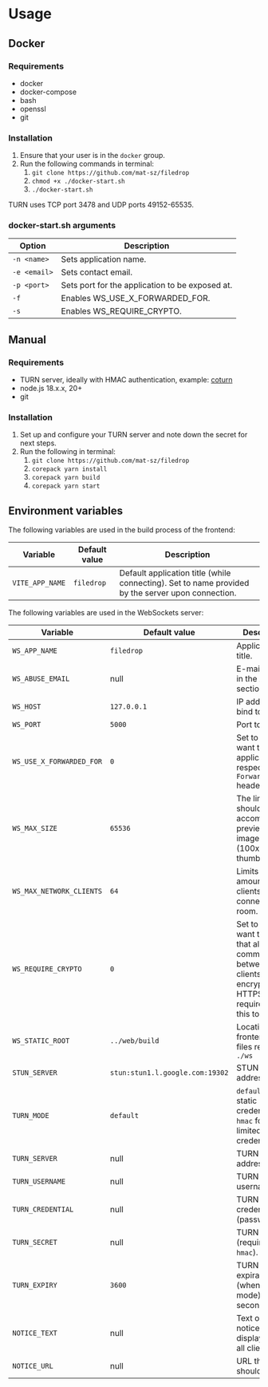 # Usage

## Docker

### Requirements

- docker
- docker-compose
- bash
- openssl
- git

### Installation

1. Ensure that your user is in the `docker` group.
1. Run the following commands in terminal:
   1. `git clone https://github.com/mat-sz/filedrop`
   2. `chmod +x ./docker-start.sh`
   3. `./docker-start.sh`

TURN uses TCP port 3478 and UDP ports 49152-65535.

### docker-start.sh arguments

| Option       | Description                                     |
| ------------ | ----------------------------------------------- |
| `-n <name>`  | Sets application name.                          |
| `-e <email>` | Sets contact email.                             |
| `-p <port>`  | Sets port for the application to be exposed at. |
| `-f`         | Enables WS_USE_X_FORWARDED_FOR.                 |
| `-s`         | Enables WS_REQUIRE_CRYPTO.                      |

## Manual

### Requirements

- TURN server, ideally with HMAC authentication, example: [coturn](https://github.com/coturn/coturn)
- node.js 18.x.x, 20+
- git

### Installation

1. Set up and configure your TURN server and note down the secret for next steps.
2. Run the following in terminal:
   1. `git clone https://github.com/mat-sz/filedrop`
   2. `corepack yarn install`
   3. `corepack yarn build`
   4. `corepack yarn start`

## Environment variables

The following variables are used in the build process of the frontend:

| Variable        | Default value | Description                                                                                       |
| --------------- | ------------- | ------------------------------------------------------------------------------------------------- |
| `VITE_APP_NAME` | `filedrop`    | Default application title (while connecting). Set to name provided by the server upon connection. |

The following variables are used in the WebSockets server:

| Variable                 | Default value                   | Description                                                                                                               |
| ------------------------ | ------------------------------- | ------------------------------------------------------------------------------------------------------------------------- |
| `WS_APP_NAME`            | `filedrop`                      | Application title.                                                                                                        |
| `WS_ABUSE_EMAIL`         | null                            | E-mail to show in the Abuse section.                                                                                      |
| `WS_HOST`                | `127.0.0.1`                     | IP address to bind to.                                                                                                    |
| `WS_PORT`                | `5000`                          | Port to bind to.                                                                                                          |
| `WS_USE_X_FORWARDED_FOR` | `0`                             | Set to `1` if you want the application to respect the `X-Forwarded-For` header.                                           |
| `WS_MAX_SIZE`            | `65536`                         | The limit should accommodate preview images (100x100 thumbnails).                                                         |
| `WS_MAX_NETWORK_CLIENTS` | `64`                            | Limits the amount of clients that can connect to one room.                                                                |
| `WS_REQUIRE_CRYPTO`      | `0`                             | Set to `1` if you want to ensure that all communication between clients is encrypted. HTTPS is required for this to work. |
| `WS_STATIC_ROOT`         | `../web/build`                  | Location of frontend build files relative to `./ws`                                                                       |
| `STUN_SERVER`            | `stun:stun1.l.google.com:19302` | STUN server address.                                                                                                      |
| `TURN_MODE`              | `default`                       | `default` for static credentials, `hmac` for time-limited credentials.                                                    |
| `TURN_SERVER`            | null                            | TURN server address.                                                                                                      |
| `TURN_USERNAME`          | null                            | TURN username.                                                                                                            |
| `TURN_CREDENTIAL`        | null                            | TURN credential (password).                                                                                               |
| `TURN_SECRET`            | null                            | TURN secret (required for `hmac`).                                                                                        |
| `TURN_EXPIRY`            | `3600`                          | TURN token expiration time (when in `hmac` mode), in seconds.                                                             |
| `NOTICE_TEXT`            | null                            | Text of the notice to be displayed for all clients.                                                                       |
| `NOTICE_URL`             | null                            | URL the notice should link to.                                                                                            |
